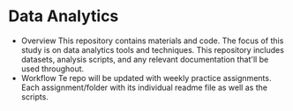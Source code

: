# Data Analytics
* Overview
This repository contains materials and code. 
The focus of this study is on data analytics tools and techniques. This repository includes datasets, analysis scripts, and any relevant documentation that'll be used throughout.
* Workflow
Te repo will be updated with weekly practice assignments. Each assignment/folder with its individual readme file as well as the scripts.
